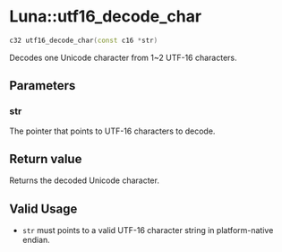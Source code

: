 # Luna::utf16_decode_char

```c++
c32 utf16_decode_char(const c16 *str)
```

Decodes one Unicode character from 1~2 UTF-16 characters. 



## Parameters
### str
The pointer that points to UTF-16 characters to decode. 

## Return value
Returns the decoded Unicode character. 

## Valid Usage
* `str` must points to a valid UTF-16 character string in platform-native endian. 

